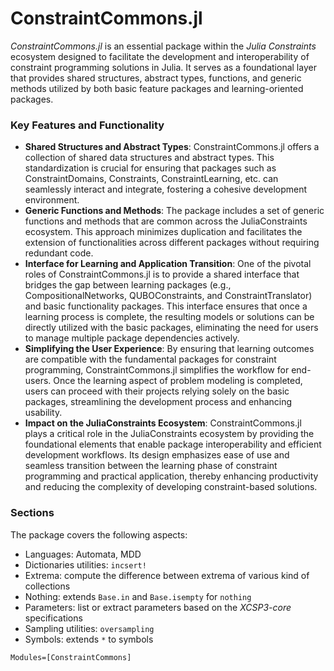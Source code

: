 # ConstraintCommons.jl

*ConstraintCommons.jl* is an essential package within the *Julia Constraints* ecosystem designed to facilitate the development and interoperability of constraint programming solutions in Julia. It serves as a foundational layer that provides shared structures, abstract types, functions, and generic methods utilized by both basic feature packages and learning-oriented packages.

### Key Features and Functionality
- **Shared Structures and Abstract Types**: ConstraintCommons.jl offers a collection of shared data structures and abstract types. This standardization is crucial for ensuring that packages such as ConstraintDomains, Constraints, ConstraintLearning, etc. can seamlessly interact and integrate, fostering a cohesive development environment.
- **Generic Functions and Methods**: The package includes a set of generic functions and methods that are common across the JuliaConstraints ecosystem. This approach minimizes duplication and facilitates the extension of functionalities across different packages without requiring redundant code.
- **Interface for Learning and Application Transition**: One of the pivotal roles of ConstraintCommons.jl is to provide a shared interface that bridges the gap between learning packages (e.g., CompositionalNetworks, QUBOConstraints, and ConstraintTranslator) and basic functionality packages. This interface ensures that once a learning process is complete, the resulting models or solutions can be directly utilized with the basic packages, eliminating the need for users to manage multiple package dependencies actively.
- **Simplifying the User Experience**: By ensuring that learning outcomes are compatible with the fundamental packages for constraint programming, ConstraintCommons.jl simplifies the workflow for end-users. Once the learning aspect of problem modeling is completed, users can proceed with their projects relying solely on the basic packages, streamlining the development process and enhancing usability.
- **Impact on the JuliaConstraints Ecosystem**: ConstraintCommons.jl plays a critical role in the JuliaConstraints ecosystem by providing the foundational elements that enable package interoperability and efficient development workflows. Its design emphasizes ease of use and seamless transition between the learning phase of constraint programming and practical application, thereby enhancing productivity and reducing the complexity of developing constraint-based solutions.

### Sections
The package covers the following aspects:
- Languages: Automata, MDD
- Dictionaries utilities: `incsert!`
- Extrema: compute the difference between extrema of various kind of collections
- Nothing: extends `Base.in` and `Base.isempty` for `nothing`
- Parameters: list or extract parameters based on the *XCSP3-core* specifications
- Sampling utilities: `oversampling`
- Symbols: extends `*` to symbols

```@autodocs
Modules=[ConstraintCommons]
```
